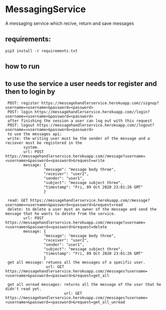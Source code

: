 # MessagingService
A messaging service which recive, return and save messages
## requirements:
    pip3 install -r requirements.txt
## how to run
##  to use the service a user needs tor register and then to login by
     POST: register https://messagehandlerservice.herokuapp.com//signup?username=<username>&password=<password>
     POST: login https://messagehandlerservice.herokuapp.com//login?username=<username>&password=<password>
     after finishing the session a user can log out with this request
     POST: logout https://messagehandlerservice.herokuapp.com//logout?username=<username>&password=<password>
     to use the messages api:
     write: the writing user must be the sender of the message and a reciever must be registered in the 
            system.
            url: POST https://messagehandlerservice.herokuapp.com//message?username=<username>&password=<password>&request=write
            message: {
                     "message": "message body three",
                     "receiver": "user2",
                     "sender": "user1",
                     "subject": "message subject three",
                     "timestamp": "Fri, 09 Oct 2020 23:01:26 GMT"
                     }
                
     read: GET https://messagehandlerservice.herokuapp.com//message?username=<username>&password=<password>&request=read
     delete: to delete a user must an owner of the message and send the message that he wants to delete from the service.
            url: POST https://messagehandlerservice.herokuapp.com//message?username=<username>&password=<password>&request=delete
            message: {
                     "message": "message body three",
                     "receiver": "user2",
                     "sender": "user1",
                     "subject": "message subject three",
                     "timestamp": "Fri, 09 Oct 2020 23:01:26 GMT"
                     }
     get all message: retuens all the messages of a specific user.
                      url: GET https://messagehandlerservice.herokuapp.com//messages?username=<username>&password=<password>&request=get_all
     
     get all unread messages: returns all the message of the user that he didn't read yet.
                              url: GET https://messagehandlerservice.herokuapp.com//messages?username=<username>&password=<password>&request=get_all_unread
